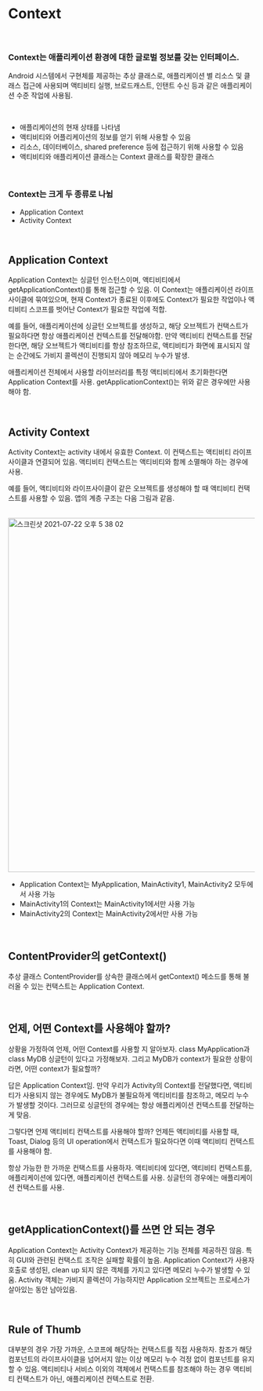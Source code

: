 # Context

<br>

### Context는 애플리케이션 환경에 대한 글로벌 정보를 갖는 인터페이스.
Android 시스템에서 구현체를 제공하는 추상 클래스로, 애플리케이션 별 리소스 및 클래스 접근에 사용되며 액티비티 실행, 브로드캐스트, 인탠트 수신 등과 같은 애플리케이션 수준 작업에 사용됨.

<br>

- 애플리케이션의 현재 상태를 나타냄
- 액티비티와 어플리케이션의 정보를 얻기 위해 사용할 수 있음
- 리소스, 데이터베이스, shared preference 등에 접근하기 위해 사용할 수 있음
- 액티비티와 애플리케이션 클래스는 Context 클래스를 확장한 클래스

<br>

### Context는 크게 두 종류로 나뉨
- Application Context
- Activity Context

<br>

## Application Context

Application Context는 싱글턴 인스턴스이며, 액티비티에서 getApplicationContext()를 통해 접근할 수 있음. 이 Context는 애플리케이션 라이프사이클에 묶여있으며, 현재 Context가 종료된 이후에도 Context가 필요한 작업이나 액티비티 스코프를 벗어난 Context가 필요한 작업에 적합.

예를 들어, 애플리케이션에 싱글턴 오브젝트를 생성하고, 해당 오브젝트가 컨택스트가 필요하다면 항상 애플리케이션 컨텍스트를 전달해야함. 만약 액티비티 컨택스트를 전달한다면, 해당 오브젝트가 액티비티를 항상 참조하므로, 액티비티가 화면에 표시되지 않는 순간에도 가비지 콜렉션이 진행되지 않아 메모리 누수가 발생.

애플리케이션 전체에서 사용할 라이브러리를 특정 액티비티에서 초기화한다면 Application Context를 사용. getApplicationContext()는 위와 같은 경우에만 사용해야 함.

<br>

## Activity Context
Activity Context는 activity 내에서 유효한 Context. 이 컨택스트는 액티비티 라이프사이클과 연결되어 있음. 액티비티 컨택스트는 액티비티와 함께 소멸해야 하는 경우에 사용.

예를 들어, 액티비티와 라이프사이클이 같은 오브젝트를 생성해야 할 때 액티비티 컨택스트를 사용할 수 있음. 앱의 계층 구조는 다음 그림과 같음.

<br>

<img width="722" alt="스크린샷 2021-07-22 오후 5 38 02" src="https://user-images.githubusercontent.com/58066704/126611623-71ea1767-e493-410e-bfd5-489c68211cba.png">

- Application Context는 MyApplication, MainActivity1, MainActivity2 모두에서 사용 가능
- MainActivity1의 Context는 MainActivity1에서만 사용 가능
- MainActivity2의 Context는 MainActivity2에서만 사용 가능

<br>

## ContentProvider의 getContext()
추상 클래스 ContentProvider를 상속한 클래스에서 getContext() 메소드를 통해 불러올 수 있는 컨택스트는 Application Context.

<br>

## 언제, 어떤 Context를 사용해야 할까?
상황을 가정하여 언제, 어떤 Context를 사용할 지 알아보자. class MyApplication과 class MyDB 싱글턴이 있다고 가정해보자. 그리고 MyDB가 context가 필요한 상황이라면, 어떤 context가 필요할까?

답은 Application Context임. 만약 우리가 Activity의 Context를 전달했다면, 액티비티가 사용되지 않는 경우에도 MyDB가 불필요하게 액티비티를 참조하고, 메모리 누수가 발생할 것이다. 그러므로 싱글턴의 경우에는 항상 애플리케이션 컨택스트를 전달하는 게 맞음.

그렇다면 언제 액티비티 컨택스트를 사용해야 할까? 언제든 액티비티를 사용할 때, Toast, Dialog 등의 UI operation에서 컨택스트가 필요하다면 이때 액티비티 컨택스트를 사용해야 함.

항상 가능한 한 가까운 컨택스트를 사용하자. 액티비티에 있다면, 액티비티 컨택스트를, 애플리케이션에 있다면, 애플리케이션 컨택스트를 사용. 싱글턴의 경우에는 애플리케이션 컨택스트를 사용.

<br>

## getApplicationContext()를 쓰면 안 되는 경우
Application Context는 Activity Context가 제공하는 기능 전체를 제공하진 않음. 특히 GUI와 관련된 컨택스트 조작은 실패할 확률이 높음.
Application Context가 사용자 호출로 생성된, clean up 되지 않은 객체를 가지고 있다면 메모리 누수가 발생할 수 있움. Activity 객체는 가비지 콜렉션이 가능하지만 Application 오브젝트는 프로세스가 살아있는 동안 남아있음.

<br>

## Rule of Thumb
대부분의 경우 가장 가까운, 스코프에 해당하는 컨택스트를 직접 사용하자. 참조가 해당 컴포넌트의 라이프사이클을 넘어서지 않는 이상 메모리 누수 걱정 없이 컴포넌트를 유지할 수 있음. 액티비티나 서비스 이외의 객체에서 컨택스트를 참조해야 하는 경우 액티비티 컨택스트가 아닌, 애플리케이션 컨텍스트로 전환.